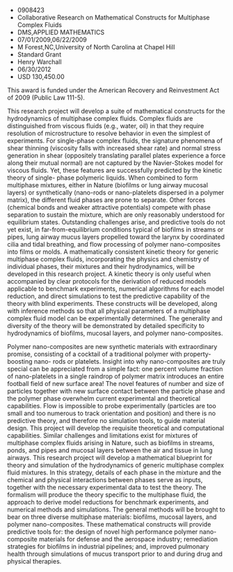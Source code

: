 
* 0908423
* Collaborative Research on Mathematical Constructs for Multiphase Complex Fluids
* DMS,APPLIED MATHEMATICS
* 07/01/2009,06/22/2009
* M Forest,NC,University of North Carolina at Chapel Hill
* Standard Grant
* Henry Warchall
* 06/30/2012
* USD 130,450.00

This award is funded under the American Recovery and Reinvestment Act of 2009
(Public Law 111-5).

This research project will develop a suite of mathematical constructs for the
hydrodynamics of multiphase complex fluids. Complex fluids are distinguished
from viscous fluids (e.g., water, oil) in that they require resolution of
microstructure to resolve behavior in even the simplest of experiments. For
single-phase complex fluids, the signature phenomena of shear thinning
(viscosity falls with increased shear rate) and normal stress generation in
shear (oppositely translating parallel plates experience a force along their
mutual normal) are not captured by the Navier-Stokes model for viscous fluids.
Yet, these features are successfully predicted by the kinetic theory of single-
phase polymeric liquids. When combined to form multiphase mixtures, either in
Nature (biofilms or lung airway mucosal layers) or synthetically (nano-rods or
nano-platelets dispersed in a polymer matrix), the different fluid phases are
prone to separate. Other forces (chemical bonds and weaker attractive
potentials) compete with phase separation to sustain the mixture, which are only
reasonably understood for equilibrium states. Outstanding challenges arise, and
predictive tools do not yet exist, in far-from-equilibrium conditions typical of
biofilms in streams or pipes, lung airway mucus layers propelled toward the
larynx by coordinated cilia and tidal breathing, and flow processing of polymer
nano-composites into films or molds. A mathematically consistent kinetic theory
for generic multiphase complex fluids, incorporating the physics and chemistry
of individual phases, their mixtures and their hydrodynamics, will be developed
in this research project. A kinetic theory is only useful when accompanied by
clear protocols for the derivation of reduced models applicable to benchmark
experiments, numerical algorithms for each model reduction, and direct
simulations to test the predictive capability of the theory with blind
experiments. These constructs will be developed, along with inference methods so
that all physical parameters of a multiphase complex fluid model can be
experimentally determined. The generality and diversity of the theory will be
demonstrated by detailed specificity to hydrodynamics of biofilms, mucosal
layers, and polymer nano-composites.



Polymer nano-composites are new synthetic materials with extraordinary promise,
consisting of a cocktail of a traditional polymer with property-boosting nano-
rods or platelets. Insight into why nano-composites are truly special can be
appreciated from a simple fact: one percent volume fraction of nano-platelets in
a single raindrop of polymer matrix introduces an entire football field of new
surface area! The novel features of number and size of particles together with
new surface contact between the particle phase and the polymer phase overwhelm
current experimental and theoretical capabilities. Flow is impossible to probe
experimentally (particles are too small and too numerous to track orientation
and position) and there is no predictive theory, and therefore no simulation
tools, to guide material design. This project will develop the requisite
theoretical and computational capabilities. Similar challenges and limitations
exist for mixtures of multiphase complex fluids arising in Nature, such as
biofilms in streams, ponds, and pipes and mucosal layers between the air and
tissue in lung airways. This research project will develop a mathematical
blueprint for theory and simulation of the hydrodynamics of generic multiphase
complex fluid mixtures. In this strategy, details of each phase in the mixture
and the chemical and physical interactions between phases serve as inputs,
together with the necessary experimental data to test the theory. The formalism
will produce the theory specific to the multiphase fluid, the approach to derive
model reductions for benchmark experiments, and numerical methods and
simulations. The general methods will be brought to bear on three diverse
multiphase materials: biofilms, mucosal layers, and polymer nano-composites.
These mathematical constructs will provide predictive tools for: the design of
novel high performance polymer nano-composite materials for defense and the
aerospace industry; remediation strategies for biofilms in industrial pipelines;
and, improved pulmonary health through simulations of mucus transport prior to
and during drug and physical therapies.
